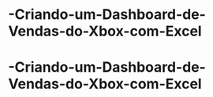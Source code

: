# -Criando-um-Dashboard-de-Vendas-do-Xbox-com-Excel
# -Criando-um-Dashboard-de-Vendas-do-Xbox-com-Excel
